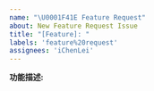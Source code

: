 ```yaml
---
name: "\U0001F41E Feature Request"
about: New Feature Request Issue
title: "[Feature]: "
labels: 'feature%20request'
assignees: 'iChenLei'
---
```


**功能描述:**
<!-- 详细描述你想要的功能以及理由 -->
